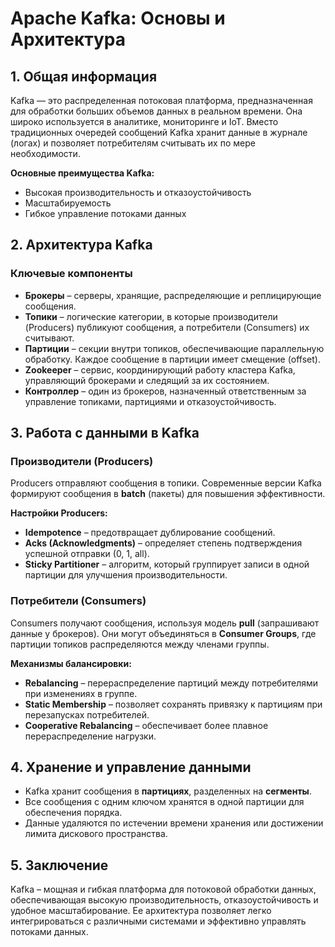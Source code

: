 # **Apache Kafka: Основы и Архитектура**

## **1. Общая информация**  
Kafka — это распределенная потоковая платформа, предназначенная для обработки больших объемов данных в реальном времени. Она широко используется в аналитике, мониторинге и IoT. Вместо традиционных очередей сообщений Kafka хранит данные в журнале (логах) и позволяет потребителям считывать их по мере необходимости.  

**Основные преимущества Kafka:**  
- Высокая производительность и отказоустойчивость  
- Масштабируемость  
- Гибкое управление потоками данных  

## **2. Архитектура Kafka**  
### **Ключевые компоненты**  
- **Брокеры** – серверы, хранящие, распределяющие и реплицирующие сообщения.  
- **Топики** – логические категории, в которые производители (Producers) публикуют сообщения, а потребители (Consumers) их считывают.  
- **Партиции** – секции внутри топиков, обеспечивающие параллельную обработку. Каждое сообщение в партиции имеет смещение (offset).  
- **Zookeeper** – сервис, координирующий работу кластера Kafka, управляющий брокерами и следящий за их состоянием.  
- **Контроллер** – один из брокеров, назначенный ответственным за управление топиками, партициями и отказоустойчивость.  

## **3. Работа с данными в Kafka**  
### **Производители (Producers)**  
Producers отправляют сообщения в топики. Современные версии Kafka формируют сообщения в **batch** (пакеты) для повышения эффективности.  

**Настройки Producers:**  
- **Idempotence** – предотвращает дублирование сообщений.  
- **Acks (Acknowledgments)** – определяет степень подтверждения успешной отправки (0, 1, all).  
- **Sticky Partitioner** – алгоритм, который группирует записи в одной партиции для улучшения производительности.  

### **Потребители (Consumers)**  
Consumers получают сообщения, используя модель **pull** (запрашивают данные у брокеров). Они могут объединяться в **Consumer Groups**, где партиции топиков распределяются между членами группы.  

**Механизмы балансировки:**  
- **Rebalancing** – перераспределение партиций между потребителями при изменениях в группе.  
- **Static Membership** – позволяет сохранять привязку к партициям при перезапусках потребителей.  
- **Cooperative Rebalancing** – обеспечивает более плавное перераспределение нагрузки.  

## **4. Хранение и управление данными**  
- Kafka хранит сообщения в **партициях**, разделенных на **сегменты**.  
- Все сообщения с одним ключом хранятся в одной партиции для обеспечения порядка.  
- Данные удаляются по истечении времени хранения или достижении лимита дискового пространства.  

## **5. Заключение**  
Kafka – мощная и гибкая платформа для потоковой обработки данных, обеспечивающая высокую производительность, отказоустойчивость и удобное масштабирование. Ее архитектура позволяет легко интегрироваться с различными системами и эффективно управлять потоками данных.
